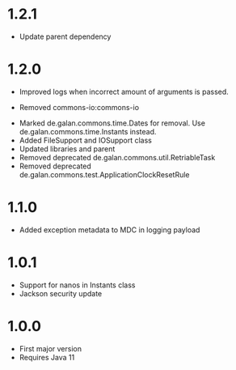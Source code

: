 # 1.2.1
* Update parent dependency

# 1.2.0
* Improved logs when incorrect amount of arguments is passed.
+ Removed commons-io:commons-io
* Marked de.galan.commons.time.Dates for removal. Use de.galan.commons.time.Instants instead.
* Added FileSupport and IOSupport class
* Updated libraries and parent
* Removed deprecated de.galan.commons.util.RetriableTask
* Removed deprecated de.galan.commons.test.ApplicationClockResetRule

# 1.1.0
* Added exception metadata to MDC in logging payload

# 1.0.1
* Support for nanos in Instants class
* Jackson security update

# 1.0.0
* First major version
* Requires Java 11
